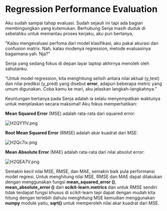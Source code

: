 # Regression Performance Evaluation

Aku sudah sampai tahap evaluasi. Sudah sejauh ini tapi ada bagian membingungkan yang kutemukan. Berhubung Senja masih duduk di sebelahku untuk memantau proses kerjaku, aku pun bertanya,

“Kalau mengevaluasi perfoma dari model klasifikasi, aku pakai akurasi dan confusion matrix. Nah, kalau modenya regression, metode evaluasinya bagaimana yah. Nja?”

Senja yang sedang fokus di depan layar laptop akhirnya menoleh oleh sahutanku.

“Untuk model regression, kita menghitung selisih antara nilai aktual (y_test) dan nilai prediksi (y_pred) yang disebut **error**, adapun beberapa metric yang umum digunakan. Coba kamu ke mari, aku jelaskan langkah-langkahnya.”

Keuntungan bertanya pada Senja adalah ia selalu menyempatkan waktunya untuk menjelaskan secara maksimal! Aku fokus memperhatikan:

**Mean Squared Error** (MSE) adalah rata-rata dari squared error:

![H2QY11V.png](https://iili.io/H2QY11V.png)

**Root Mean Squared Error** (RMSE) adalah akar kuadrat dari MSE:

![H2Qc7ix.png](https://iili.io/H2Qc7ix.png)

**Mean Absolute Error** (MAE) adalah rata-rata dari nilai absolut error:

![H2QEA7V.png](https://iili.io/H2QEA7V.png)

Semakin kecil nilai MSE, RMSE, dan MAE, semakin baik pula performansi model regresi. Untuk menghitung nilai MSE, RMSE dan MAE dapat dilakukan dengan menggunakan fungsi **mean_squared_error ()**,  **mean_absolute_error ()** dari **scikit-learn.metrics** dan untuk RMSE sendiri tidak terdapat fungsi khusus di scikit-learn tapi dapat dengan mudah kita hitung dengan terlebih dahulu menghitung MSE kemudian menggunakan **numpy** module yaitu, **sqrt()** untuk memperoleh nilai akar kuadrat dari MSE.

